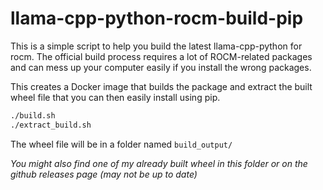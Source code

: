 # llama-cpp-python-rocm-build-pip

This is a simple script to help you build the latest llama-cpp-python for rocm.
The official build process requires a lot of ROCM-related packages and can mess up your computer easily if you install the wrong packages.

This creates a Docker image that builds the package and extract the built wheel file that you can then easily install using pip.

```bash
./build.sh
./extract_build.sh
```

The wheel file will be in a folder named ``build_output/``

*You might also find one of my already built wheel in this folder or on the github releases page (may not be up to date)*

